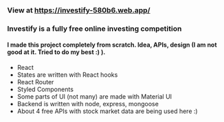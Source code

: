 ### View at https://investify-580b6.web.app/  
### Investify is a fully free online investing competition 

#### I made this project completely from scratch. Idea, APIs, design (I am not good at it. Tried to do my best :) ).
- React
- States are written with React hooks
- React Router
- Styled Components
- Some parts of UI (not many) are made with Material UI
- Backend is written with node, express, mongoose
- About 4 free APIs with stock market data are being used here :) 


